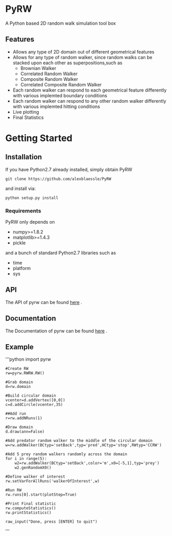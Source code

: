 # PyRW
A Python based 2D random walk simulation tool box

## Features

- Allows any type of 2D domain out of different geometrical features  
- Allows for any type of random walker, since random walks can be stacked upon each other as superpositions,such as 
	+ Brownian Walker
	+ Correlated Random Walker
	+ Composite Random Walker
	+ Correlated Composite Random Walker
- Each random walker can respond to each geometrical feature differently with various implemted boundary conditions
- Each random walker can respond to any other random walker differently with various implemted hitting conditions
- Live plotting
- Final Statistics

# Getting Started

## Installation

If you have Python2.7 already installed, simply obtain PyRW

	git clone https://github.com/alexblaessle/PyRW
	
and install via:

	python setup.py install

### Requirements

PyRW only depends on 

- numpy>=1.8.2
- matplotlib>=1.4.3
- pickle

and a bunch of standard Python2.7 libraries such as

- time
- platform
- sys

## API

The API of pyrw can be found [here](http://pyrw.readthedocs.org/en/latest/pyrw.html#submodules "toAPI") .

## Documentation

The Documentation of pyrw can be found [here](http://pyrw.readthedocs.org/en/latest/pyrw.html "toAPI") .

## Example
'''python
	import pyrw

	#Create RW
	rw=pyrw.RWRW.RW()

	#Grab domain
	d=rw.domain

	#Build circular domain
	vcenter=d.addVertex([0,0])
	c=d.addCircle(vcenter,35)

	##Add run
	r=rw.addNRuns(1)

	#Draw domain
	d.draw(ann=False)

	#Add predator random walker to the middle of the circular domain
	w=rw.addWalker(BCtyp='setBack',typ='pred',HCtyp='stop',RWtyp='CCRW')

	#Add 5 prey random walkers randomly across the domain
	for i in range(5):
		w2=rw.addWalker(BCtyp='setBack',color='m',x0=[-5,1],typ='prey')
		w2.genRandomX0()

	#Define walker of interest
	rw.setVarForAllRuns('walkerOfInterest',w)

	#Run RW
	rw.runs[0].start(plotStep=True)

	#Print Final statistic
	rw.computeStatistics()
	rw.printStatistics()

	raw_input("Done, press [ENTER] to quit")
'''